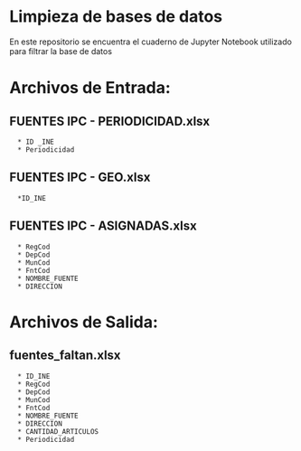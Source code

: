 # Limpieza de bases de datos

En este repositorio se encuentra el cuaderno de Jupyter Notebook utilizado para filtrar la base de datos

# Archivos de Entrada:
   ## FUENTES IPC - PERIODICIDAD.xlsx
      * ID _INE
      * Periodicidad
   ## FUENTES IPC - GEO.xlsx 
      *ID_INE    
   ## FUENTES IPC - ASIGNADAS.xlsx 
      * RegCod
      * DepCod
      * MunCod
      * FntCod
      * NOMBRE_FUENTE
      * DIRECCION  
# Archivos de Salida:
   ## fuentes_faltan.xlsx 
      * ID_INE
      * RegCod
      * DepCod 
      * MunCod
      * FntCod
      * NOMBRE_FUENTE
      * DIRECCION
      * CANTIDAD_ARTICULOS
      * Periodicidad
  
